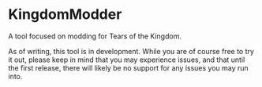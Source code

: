 # KingdomModder
A tool focused on modding for Tears of the Kingdom.

As of writing, this tool is in development. While you are of course free to try it out, please keep in mind that you may experience issues, and that until the first release, there will likely be no support for any issues you may run into.